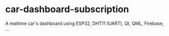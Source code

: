 # car-dashboard-subscription
A realtime car's dashboard using ESP32, DHT11 (UART), Qt, QML, Firebase, ...

